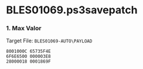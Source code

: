 # BLES01069.ps3savepatch

### 1. Max Valor

Target File: `BLES01069-AUTO\PAYLOAD`

```
8001000C 65735F4E
6F6E6500 000003E8
28000018 0001869F
```

